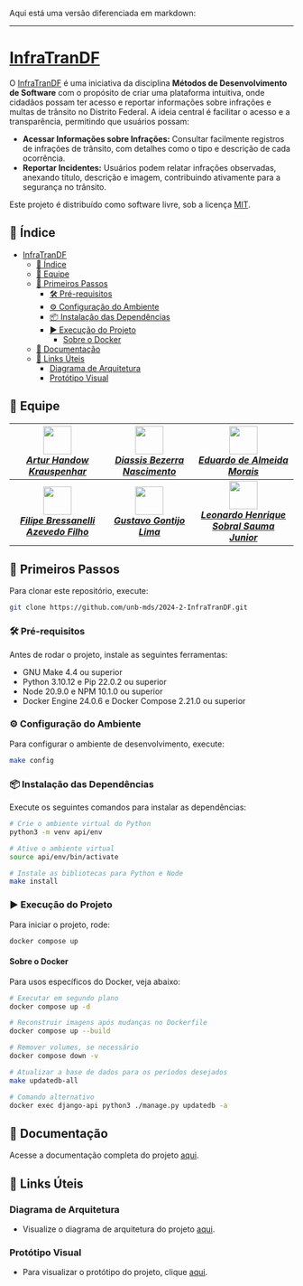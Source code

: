 Aqui está uma versão diferenciada em markdown:

---

# [InfraTranDF](https://github.com/unb-mds/2024-2-InfraTranDF)

O [InfraTranDF](https://github.com/unb-mds/2024-2-InfraTranDF) é uma iniciativa da disciplina **Métodos de Desenvolvimento de Software** com o propósito de criar uma plataforma intuitiva, onde cidadãos possam ter acesso e reportar informações sobre infrações e multas de trânsito no Distrito Federal. A ideia central é facilitar o acesso e a transparência, permitindo que usuários possam:

- **Acessar Informações sobre Infrações:** Consultar facilmente registros de infrações de trânsito, com detalhes como o tipo e descrição de cada ocorrência.
- **Reportar Incidentes:** Usuários podem relatar infrações observadas, anexando título, descrição e imagem, contribuindo ativamente para a segurança no trânsito.

Este projeto é distribuído como software livre, sob a licença [MIT](./LICENSE).

## 📑 Índice

- [InfraTranDF](#infratrandf)
  - [📑 Índice](#-índice)
  - [👤 Equipe](#-equipe)
  - [🚀 Primeiros Passos](#-primeiros-passos)
    - [🛠 Pré-requisitos](#-pré-requisitos)
    - [⚙️ Configuração do Ambiente](#️-configuração-do-ambiente)
    - [📦 Instalação das Dependências](#-instalação-das-dependências)
    - [▶️ Execução do Projeto](#️-execução-do-projeto)
      - [Sobre o Docker](#sobre-o-docker)
  - [📖 Documentação](#-documentação)
  - [🔗 Links Úteis](#-links-úteis)
    - [Diagrama de Arquitetura](#diagrama-de-arquitetura)
    - [Protótipo Visual](#protótipo-visual)

## 👤 Equipe


| <img src="https://github.com/Arturhk05.png" width="50">  <br> [**_Artur Handow Krauspenhar_**](https://github.com/Arturhk05) | <img src="https://github.com/Diaxiz.png" width="50">  <br> [**_Diassis Bezerra Nascimento_**](https://github.com/Diaxiz) | <img src="https://github.com/Edumorais08.png" width="50">  <br> [**_Eduardo de Almeida Morais_**](https://github.com/Edumorais08) |
| :---------: | :---------: | :---------: |
| <img src="https://github.com/fbressa.png" width="50">  <br> [**_Filipe Bressanelli Azevedo Filho_**](https://github.com/fbressa) | <img src="https://github.com/Guga301104.png" width="50">  <br> [**_Gustavo Gontijo Lima_**](https://github.com/Guga301104) | <img src="https://github.com/leohssjr.png" width="50">  <br> [**_Leonardo Henrique Sobral Sauma Junior_**](https://github.com/leohssjr) |






## 🚀 Primeiros Passos

Para clonar este repositório, execute:

```bash
git clone https://github.com/unb-mds/2024-2-InfraTranDF.git
```

### 🛠 Pré-requisitos

Antes de rodar o projeto, instale as seguintes ferramentas:

- GNU Make 4.4 ou superior
- Python 3.10.12 e Pip 22.0.2 ou superior
- Node 20.9.0 e NPM 10.1.0 ou superior
- Docker Engine 24.0.6 e Docker Compose 2.21.0 ou superior

### ⚙️ Configuração do Ambiente

Para configurar o ambiente de desenvolvimento, execute:

```bash
make config
```

### 📦 Instalação das Dependências

Execute os seguintes comandos para instalar as dependências:

```bash
# Crie o ambiente virtual do Python
python3 -m venv api/env

# Ative o ambiente virtual
source api/env/bin/activate

# Instale as bibliotecas para Python e Node
make install
```

### ▶️ Execução do Projeto

Para iniciar o projeto, rode:

```bash
docker compose up
```

#### Sobre o Docker

Para usos específicos do Docker, veja abaixo:

```bash
# Executar em segundo plano
docker compose up -d

# Reconstruir imagens após mudanças no Dockerfile
docker compose up --build

# Remover volumes, se necessário
docker compose down -v
```

```bash
# Atualizar a base de dados para os períodos desejados
make updatedb-all

# Comando alternativo
docker exec django-api python3 ./manage.py updatedb -a
```

## 📖 Documentação

Acesse a documentação completa do projeto [aqui](https://unb-mds.github.io/2024-2-InfraTranDF/).

## 🔗 Links Úteis

### Diagrama de Arquitetura

- Visualize o diagrama de arquitetura do projeto [aqui](https://www.figma.com/).

### Protótipo Visual

- Para visualizar o protótipo do projeto, clique [aqui](https://www.figma.com/).
